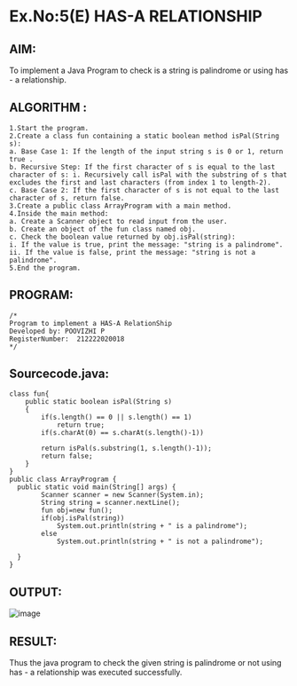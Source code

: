 # Ex.No:5(E) HAS-A RELATIONSHIP
## AIM:
To implement a  Java Program to check is a string is palindrome or using has - a relationship.
## ALGORITHM :
```
1.Start the program.
2.Create a class fun containing a static boolean method isPal(String s): 
a. Base Case 1: If the length of the input string s is 0 or 1, return true .
b. Recursive Step: If the first character of s is equal to the last character of s: i. Recursively call isPal with the substring of s that excludes the first and last characters (from index 1 to length-2). 
c. Base Case 2: If the first character of s is not equal to the last character of s, return false.
3.Create a public class ArrayProgram with a main method.
4.Inside the main method: 
a. Create a Scanner object to read input from the user.
b. Create an object of the fun class named obj.
c. Check the boolean value returned by obj.isPal(string): 
i. If the value is true, print the message: "string is a palindrome". 
ii. If the value is false, print the message: "string is not a palindrome".
5.End the program.
```
## PROGRAM:
 ```
/*
Program to implement a HAS-A RelationShip
Developed by: POOVIZHI P
RegisterNumber:  212222020018
*/
```
## Sourcecode.java:
```import java.util.Scanner;
class fun{
    public static boolean isPal(String s)
    {   
        if(s.length() == 0 || s.length() == 1)
            return true; 
        if(s.charAt(0) == s.charAt(s.length()-1))
        
        return isPal(s.substring(1, s.length()-1));
        return false;
    }
}
public class ArrayProgram {
  public static void main(String[] args) {
        Scanner scanner = new Scanner(System.in);
        String string = scanner.nextLine();
        fun obj=new fun();
        if(obj.isPal(string))
            System.out.println(string + " is a palindrome");
        else
            System.out.println(string + " is not a palindrome");
    
  }
}
```
## OUTPUT:
![image](https://github.com/user-attachments/assets/29632144-c2d7-4359-92ab-13a5e9b4814e)

## RESULT:
Thus the java program to check the given string is palindrome or not using has - a relationship was executed successfully. 

